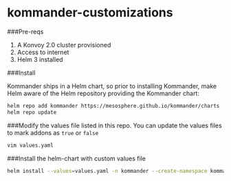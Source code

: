 # kommander-customizations




###Pre-reqs
1. A Konvoy 2.0 cluster provisioned 
2. Access to internet
3. Helm 3 installed


###Install 

Kommander ships in a Helm chart, so prior to installing Kommander, make Helm aware of the Helm repository providing the Kommander chart:

```bash
helm repo add kommander https://mesosphere.github.io/kommander/charts
helm repo update
```

###Modify the values file listed in this repo. You can update the values files to mark addons as `true` or `false`
```bash
vim values.yaml
```

###Install the helm-chart with custom values file
```bash
helm install --values=values.yaml -n kommander --create-namespace kommander-bootstrap kommander/kommander-bootstrap --version=${VERSION} --set certManager=$(kubectl get ns cert-manager > /dev/null 2>&1 && echo "false" || echo "true")
```
